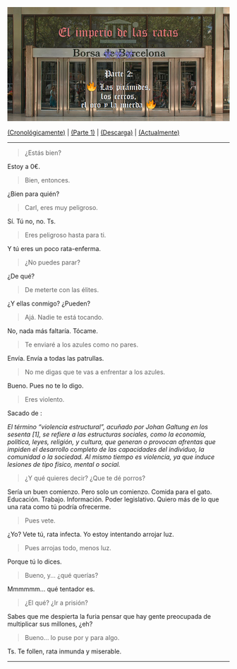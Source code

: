 ![Portada](./bolsurabcn.png)


[(Cronológicamente)](./PARTE2.cronologico.md) | [(Parte 1)](./PARTE1.cronologico.md) | [(Descarga)](./PARTE2.web.pdf) | [(Actualmente)](https://github.com/allnulled/democracia-2.0/commits/main)



-----

> ¿Estás bien?

Estoy a 0€.

> Bien, entonces.

¿Bien para quién?

> Carl, eres muy peligroso. 

Sí. Tú no, no. Ts.

> Eres peligroso hasta para ti.

Y tú eres un poco rata-enferma.

> ¿No puedes parar?

¿De qué?

> De meterte con las élites.

¿Y ellas conmigo? ¿Pueden?

> Ajá. Nadie te está tocando.

No, nada más faltaría. Tócame.

> Te enviaré a los azules como no pares.

Envía. Envía a todas las patrullas.

> No me digas que te vas a enfrentar a los azules.

Bueno. Pues no te lo digo.

> Eres violento.

Sacado de []():

*El término “violencia estructural”, acuñado por Johan Galtung en los sesenta [1], se refiere a las estructuras sociales, como la economía, política, leyes, religión, y cultura, que generan o provocan afrentas que impiden el desarrollo completo de las capacidades del individuo, la comunidad o la sociedad. Al mismo tiempo es violencia, ya que induce lesiones de tipo físico, mental o social.*

> ¿Y qué quieres decir? ¿Que te dé porros?

Sería un buen comienzo. Pero solo un comienzo. Comida para el gato. Educación. Trabajo. Información. Poder legislativo. Quiero más de lo que una rata como tú podría ofrecerme.

> Pues vete.

¿Yo? Vete tú, rata infecta. Yo estoy intentando arrojar luz.

> Pues arrojas todo, menos luz.

Porque tú lo dices. 

> Bueno, y... ¿qué querías?

Mmmmmm... qué tentador es.

> ¿El qué? ¿Ir a prisión?

Sabes que me despierta la furia pensar que hay gente preocupada de multiplicar sus millones, ¿eh?

> Bueno... lo puse por y para algo.

Ts. Te follen, rata inmunda y miserable.

-----



